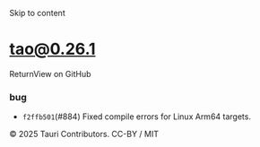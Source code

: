 Skip to content
# tao@0.26.1
ReturnView on GitHub
### bug
  * `f2ffb501`(#884) Fixed compile errors for Linux Arm64 targets.


© 2025 Tauri Contributors. CC-BY / MIT
